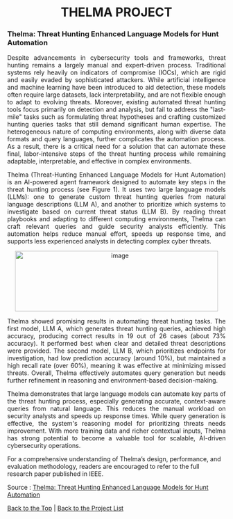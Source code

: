 <h1 align="center">
  <br />
  THELMA PROJECT
  <br />

### Thelma: Threat Hunting Enhanced Language Models for Hunt Automation

<p align="justify">Despite advancements in cybersecurity tools and frameworks, threat hunting remains a largely manual and expert-driven process. Traditional systems rely heavily on indicators of compromise (IOCs), which are rigid and easily evaded by sophisticated attackers. 
While artificial intelligence and machine learning have been introduced to aid detection, these models often require large datasets, lack interpretability, and are not flexible enough to adapt to evolving threats. Moreover, existing automated threat hunting tools focus primarily on 
detection and analysis, but fail to address the "last-mile" tasks such as formulating threat hypotheses and crafting customized hunting queries tasks that still demand significant human expertise. The heterogeneous nature of computing environments, along with diverse data formats and query languages, 
further complicates the automation process. As a result, there is a critical need for a solution that can automate these final, labor-intensive steps of the threat hunting process while remaining adaptable, interpretable, and effective in complex environments.</p>
<p align="justify">Thelma (Threat-Hunting Enhanced Language Models for Hunt Automation) is an AI-powered agent framework designed to automate key steps in the threat hunting process (see Figure 1). It uses two large language models (LLMs): one to generate custom threat hunting queries from natural 
language descriptions (LLM A), and another to prioritize which systems to investigate based on current threat status (LLM B). By reading threat playbooks and adapting to different computing environments, Thelma can craft relevant queries and guide security analysts efficiently. 
This automation helps reduce manual effort, speeds up response time, and supports less experienced analysts in detecting complex cyber threats.</p>


<div align="center"><img width="468" height="139" alt="image" src="https://github.com/user-attachments/assets/c7a2267b-a1fa-4f83-a32e-de0b1d1f7284" /></div>

<p align="justify">Thelma showed promising results in automating threat hunting tasks. The first model, LLM A, which generates threat hunting queries, achieved high accuracy, producing correct results in 19 out of 26 cases (about 73% accuracy). It performed best when clear and 
detailed threat descriptions were provided. The second model, LLM B, which prioritizes endpoints for investigation, had low prediction accuracy (around 10%), but maintained a high recall rate (over 60%), meaning it was effective at minimizing missed threats. Overall, Thelma 
effectively automates query generation but needs further refinement in reasoning and environment-based decision-making.</p>
<p align="justify">Thelma demonstrates that large language models can automate key parts of the threat hunting process, especially generating accurate, context-aware queries from natural language. This reduces the manual workload on security analysts and speeds up response times. 
While query generation is effective, the system's reasoning model for prioritizing threats needs improvement. With more training data and richer contextual inputs, Thelma has strong potential to become a valuable tool for scalable, AI-driven cybersecurity operations.</p>

For a comprehensive understanding of Thelma’s design, performance, and evaluation methodology, readers are encouraged to refer to the full research paper published in IEEE.

Source : [Thelma: Threat Hunting Enhanced Language Models for Hunt Automation](https://ieeexplore-ieee-org.ntust.idm.oclc.org/abstract/document/10735642?casa_token=g2ogPvECGaYAAAAA:kSz8UHi1kDHdM7tLl8EvxgJ_H-cg6hqKpAr5PiDbgPvzJAfNSOJF23_GilBaKfvo9GUMNgWz5j8)

[Back to the Top](https://github.com/ntust-im-labyrinth/labyrinth/blob/GilvyThelmaProjectM/projects/Thelma/README.md#thelma-threat-hunting-enhanced-language-models-for-hunt-automation) | [Back to the Project List](https://github.com/ntust-im-labyrinth/labyrinth/tree/GilvyThelmaProjectM/projects#----projects---colorbluelab-coloryellowy-oung--colororanger-estless-colorgreenin-colorredt-hreat-colororangeh-unting)
